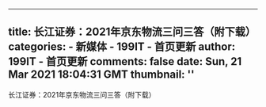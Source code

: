
---
title: 长江证券：2021年京东物流三问三答（附下载）
categories: 
    - 新媒体
    - 199IT - 首页更新
author: 199IT - 首页更新
comments: false
date: Sun, 21 Mar 2021 18:04:31 GMT
thumbnail: ''
---

<div>   
长江证券：2021年京东物流三问三答（附下载）  
</div>
            